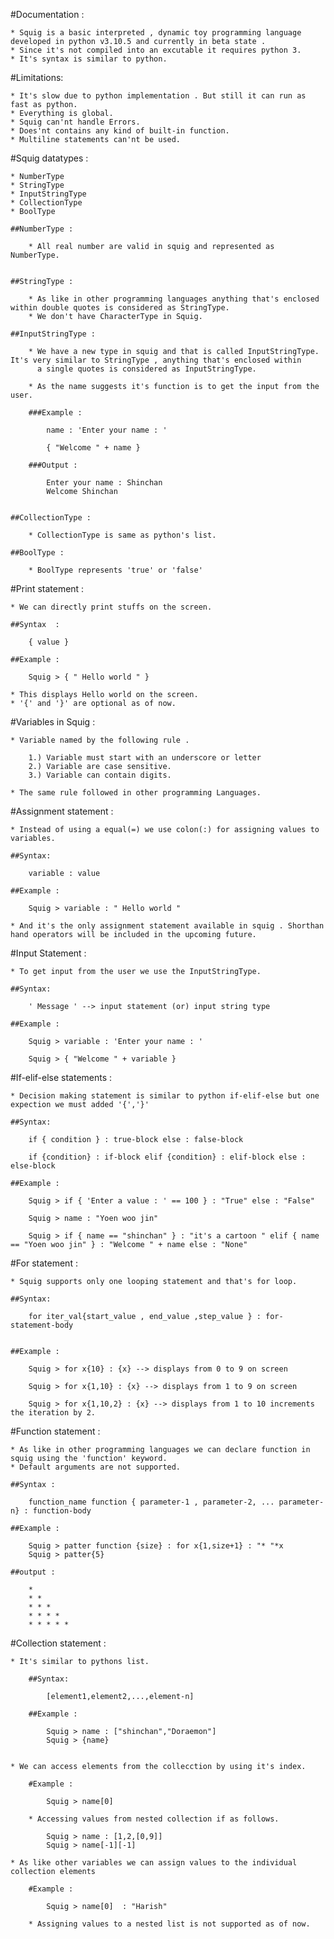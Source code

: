 #Documentation :

	* Squig is a basic interpreted , dynamic toy programming language developed in python v3.10.5 and currently in beta state .
	* Since it's not compiled into an excutable it requires python 3.
	* It's syntax is similar to python.
	
#Limitations:

	* It's slow due to python implementation . But still it can run as fast as python.
	* Everything is global.
	* Squig can'nt handle Errors.
	* Does'nt contains any kind of built-in function.
	* Multiline statements can'nt be used.
	
#Squig datatypes : 
	
	* NumberType 
	* StringType
	* InputStringType
	* CollectionType
	* BoolType

	##NumberType :
		
		* All real number are valid in squig and represented as NumberType.
		
		
	##StringType :
		
		* As like in other programming languages anything that's enclosed within double quotes is considered as StringType.
		* We don't have CharacterType in Squig.
		
	##InputStringType : 
	
		* We have a new type in squig and that is called InputStringType. It's very similar to StringType , anything that's enclosed within
		  a single quotes is considered as InputStringType.
		  
		* As the name suggests it's function is to get the input from the user.
		
		###Example :
		
			name : 'Enter your name : '
			
			{ "Welcome " + name }
			
		###Output : 
			
			Enter your name : Shinchan
			Welcome Shinchan
		
		
	##CollectionType :
		
		* CollectionType is same as python's list.
		
	##BoolType :
	
		* BoolType represents 'true' or 'false'
		

#Print statement : 

	* We can directly print stuffs on the screen.
	
	##Syntax  :
	
		{ value }
	
	##Example :
	
		Squig > { " Hello world " }
	
	* This displays Hello world on the screen.
	* '{' and '}' are optional as of now.
	

#Variables in Squig : 

	* Variable named by the following rule .
		
		1.) Variable must start with an underscore or letter
		2.) Variable are case sensitive.
		3.) Variable can contain digits.
		
	* The same rule followed in other programming Languages.
	
	
#Assignment statement :

	* Instead of using a equal(=) we use colon(:) for assigning values to variables.
	
	##Syntax:
	
		variable : value
	
	##Example :
		
		Squig > variable : " Hello world " 
		
	* And it's the only assignment statement available in squig . Shorthan hand operators will be included in the upcoming future.
	
#Input Statement : 

	* To get input from the user we use the InputStringType.
	
	##Syntax:
		
		' Message ' --> input statement (or) input string type
	
	##Example :
		
		Squig > variable : 'Enter your name : '
		
		Squig > { "Welcome " + variable }
		
#If-elif-else statements :

	* Decision making statement is similar to python if-elif-else but one expection we must added '{','}'
	
	##Syntax:
		
		if { condition } : true-block else : false-block
		
		if {condition} : if-block elif {condition} : elif-block else : else-block
	
	##Example :
		
		Squig > if { 'Enter a value : ' == 100 } : "True" else : "False"
		
		Squig > name : "Yoen woo jin"

		Squig > if { name == "shinchan" } : "it's a cartoon " elif { name == "Yoen woo jin" } : "Welcome " + name else : "None"
	
#For statement : 

	* Squig supports only one looping statement and that's for loop.
	
	##Syntax:
		
		for iter_val{start_value , end_value ,step_value } : for-statement-body
		
	
	##Example : 
	
		Squig > for x{10} : {x} --> displays from 0 to 9 on screen
		
		Squig > for x{1,10} : {x} --> displays from 1 to 9 on screen
		
		Squig > for x{1,10,2} : {x} --> displays from 1 to 10 increments the iteration by 2.
		
		
#Function statement : 

	* As like in other programming languages we can declare function in squig using the 'function' keyword.
	* Default arguments are not supported.
	
	##Syntax :
	
		function_name function { parameter-1 , parameter-2, ... parameter-n} : function-body
	
	##Example :
	
		Squig > patter function {size} : for x{1,size+1} : "* "*x
		Squig > patter{5}
		
	##output : 
	
		*
		* *
		* * *
		* * * * 
		* * * * *
		
#Collection statement : 

	* It's similar to pythons list.
	
		##Syntax:
			
			[element1,element2,...,element-n]
			
		##Example : 
		
			Squig > name : ["shinchan","Doraemon"]
			Squig > {name}
		
		
	* We can access elements from the collecction by using it's index.
	
		#Example : 
			
			Squig > name[0]
			
		* Accessing values from nested collection if as follows.
		
			Squig > name : [1,2,[0,9]]
			Squig > name[-1][-1]
			
	* As like other variables we can assign values to the individual collection elements
		
		#Example : 
		
			Squig > name[0]  : "Harish"
			
		* Assigning values to a nested list is not supported as of now.
		
			
			
		
		
		
		
	
			
			
	
